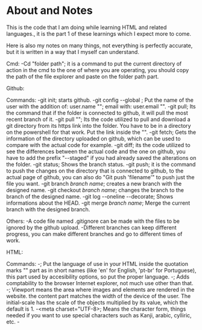 # About and Notes
This is the code that I am doing while learning HTML and related languages., it is the part 1 of these learnings which I expect more to come.

Here is also my notes on many things, not everything is perfectly accurate, but it is written in a way that I myself can understand.

Cmd:
-Cd "folder path"; it is a command to put the current directory of action in the cmd to the one of where you are operating, you should copy the path of the file explorer and paste on the folder path part.

Github:

 Commands:
-git init; starts github.
-git config --global ; Put the name of the user with the addition of: user.name ""; email with: user.email "".
-git pull; Its the command that if the folder is connected to github, it will pull the most recent branch of it.
-git pull ""; Its the code utilized to pull and download a git directory from its https link into the folder. You have to be in a directory on the powershell for that work.  Put the link inside the "".
-git fetch; Gets the information of the directory uploaded on github, which can be used to compare with the actual code for example.
-git diff; its the code utilized to see the differences between the actual code and the one on github, you have to add the prefix "--staged" if you had already saved the   alterations on the folder.
-git status; Shows the branch status.
-git push; it is the command to push the changes on the directory that is connected to github, to the actual page of github, you can also do "Git push 'filename'" to push just  the file you want.
-git branch *branch name*; creates a new branch with the designed name.
-git checkout *branch name*; changes the branch to the branch of the designed name.
-git log --oneline --decorate; Shows informations about the HEAD.
-git merge *branch name*; Merge the current branch with the designed branch.

 Others:
-A code file named .gitignore can be made with the files to be ignored by the github upload.
-Different branches can keep different progress, you can make different branches and go to different times of work.

HTML:

 Commands:
-<html lang="">; Put the language of use in your HTML inside the quotation marks "" part as in short names (like 'en' for English, 'pt-br' for Portuguese), this part used by  accesibility options, so put the proper language.
-<meta http-equiv="X-UA-Compatible" content="IE=edge">; Adds comptability to the browser Internet explorer, not much use other than that.
-<meta name="viewport" content="width=device-width, initial-scale=1.0">; Viewport means the area where images and elements are rendered in the website. the content part   matches the width of the device of the user. The initial-scale has the scale of the objects multiplied by its value, which the default is 1.
-<meta charset="UTF-8>; Means the character form, things needed if you want to use special characters such as Kanji, arabic, cylliric, etc.
-<title>; Is an element to define the name of your tab
-<p>; It is an element. Writes plainly inside your tab, by using two separate instances you create the phrases in different lines, it will never create paragraphs within the  same instance unless it has a <br> between it.
-<br>; It is a non-closed tag to breakdown lines inside <p>.
-<b>; It is an inline that turns whatever text inside it into Bold. <strong> is an alternative that works the same way.
-<i>; It is an inline that turns whatever text inside it into Italic. <em> is an alternative that works the same way.
-<u>; It is an inline that turns whatever text inside it into underlined. It is outdated by its CSS equivalent.
-<s>; It is an inline that turns whatever text inside it into strikethrough.
-<mark>; It is inline that turns whatever text inside it into highlighted words.
-<span>; It is the CSS equivalent that can work inline to change whatever text into something different.
-<pre>; It is an element that turns whatever words inside it into pre-formated text (The kind of text code is written as).
-<code>; It is an inline. It does the same as <pre> but it works inline.
-<blockquote>; It is an element that separates a block to the text written on it.
-<sup>; It is an inline turns whatever text inside it into a small text on the half above of the regular text (normally used to do things like 2^10 have the 10 being small at  the side of the 10).
--<sub>; It is an inline turns whatever text inside it into a small text on the half below of the regular text (normally used to do things chemical elements).
-<div>; It is an element. It creates a new block section of the HTML.
-<header>; It is an element made to refer to the structure that stays on top of the page, the difference is semantics for code structure.
-<main>; It is an element made to refer to the main contents of the page, the difference is semantics.
-<footer>; It is an element made to refer to the structure that stays on the bottom of the page, the difference is semantics for code structure.
-<aside>; It is an element made to refer to the structure that stays on the side of the page, the difference is semantics for code structure.
-<nav>; It is is an element that implements a navegation bar, a bar that works like a lateral list on the top of a website.
-<section id="">; It is an element made to refer to the sections inside a page.
-<article>; It is an element, you can use all semantic tags inside of it with it being separated from the main code.
-<!--  -->; Is the commentary function in HTML, on VSCode you can use ctrl+/ to easily form comments.
-<h1> to <h6>; It is an element and level of headers you can have, you have from 1 to 6, with all numbers between them, the higher the number, the smaller it is.
-<a href="">; It is an element to implement links, you put the link between the brackets and inside the element you write the text you want to have referencing to that link as  a hyperlink. It has the configurations: target=""; Which you can put the following between the brackets to do the following things: "_blank" creates a new tab to enter the   link, "_self" it is the default configuration which goes from the website into the link without changing tabs. 
 By putting "/" it will always go back to the main page.
 You can use the element <img src="" alt=""> inside it to refer to a clickeable image that will go to the desired link.
-<img src="" alt="">; It is an exception to the rule of having to close the tag. It creates an image in your tab.
 You can put the following configs inside it: 
 src=""; requests the directory/source and name of the image, where you put the directory and image file you plan to put in, alternatively you can paste the link of   the  image from the internet directly inside the src and it will work the same, write everything inside the quotations. 
 alt=""; is a description of the image you  uploaded. Extra configurations: 
 width=""; is the width size in pixels of your image, you must write the numbers of the pixels inside the quotations, if the height is not specified it will automatically  match the width in proportions, alternatively you can also utilize percentage of the header that the image will use as space, like "10%".
 height=""; works exactly like the width, but for height. By defining both height and width the image files will have the desired pixel size regardless of proportions.
-<figure>; It is an element that is normally used in code structure to put the element <img src="" alt=""> inside and have a clearer code.
-<figcaption; It is an element that is normally used in code structure to add captions to images inside the <figure> element.
-<ul>; It is an element that creates a list that is numbered, to insert items in it you have to utilize the element <li>.
-<ol>; It is an element that creates a list that is numbered, to insert items in it you have to utilize the element <li>.
-<li>; It is an element that is utilized in lists to be elements of the list, inside this element you can write what should appear in the list.
-<table>; It is an element that serves to form a table of contents. 
 You can put the following configs inside of it: 
 border =""; it is a config that adds a border around the   table with a different style based on the number put inside the "".
-<thead>; It is an element utilized to serve as the head of the <table> element.
-<tbody>; It is an element utilized to serve as the body of the <table> element.
-<tr>; It is an element that creates a row inside the parts of a <table> element.
-<th>; It is an element defines the name of the row inside <tr> element that is inside of a <thead>.
-<form>; It is an element that is utilized to create forms. 
 You can put the following configs inside of it: 
 action=""; its the action done when submited, when left empty it refreshes the page.
 method="";
-<input id="">; It is a non-closed tag that creates field to be filled by the user with many different configurations. 
 You can put the following configs inside of it:
 type=""; defines the types are to be put in, the following types can be used: "text", "password", "email", "number", "date", "time", "file", "url", "checkbox", "color",  "range" (scroll), "radio" (single choice checkbox), "reset" (clears all other letterboxes), "submit" 
 placeholder=""; puts a grey text for when the letterbox isn't being utilized, commonly used to indicate what should be written inside by the user.
-<label>; It is an element that is used to apply labels to other elements, what's written inside of it that will be applied.
 You can put the following configs inside of it:
 for=""; Refers to which element the label will be applied to, put the id of the element you want inside the "".
 value=""; Already sets a initial text inside the letterbox.
-<textarea>; It is an element that creates a big area to text to be put in, they have rows and columns that are configurable.
-<select>; It is a tag to give a list that will give options to the user to select. Utilize <option> inside it to put the options.
-<option>; It is utilized to details the options inside something. Value inside of it works similar to ID.
 You can put the following configs inside of it:
 disabled; You can put to grey out the option and put an option that can't be selected, you can also use: disabled selected; to make it be the default answer.
-<Style>; It is an element that works exactly as its CSS equivalent.
-<link>; Links to a .css file that will be utilized.

 Others:
-HTML must have these three in order <HTML>,<Head>, and <Body>.
-You can just type HTML and press tab on VSCode to get the presets, you can also just type "!" to do the same.
-All elements must end with an equivalent </element>, it is noticeable that all details and configurations of the element, stay just in the first part.
-Shift+alt+down arrow = Duplicates the line to the line below.
-If you type just "element*number" without quotation marks and press tab, it will create the desired number of element.
-Inline are codes that are formated like elements, but are meant to be written inside elements, they do things like change the text inside the elements.
-None of the elements require an: id =""; but it is good to always give them ids so they can be reffered to by other elements.
-To elements be identified by javascript, you need to add: name=""; to the element.
-You can put: class""; inside the elements to define classes on the tags and elements.

CSS:

Others:
 On CSS, different from HTML, remember to always add ";" at the end of the commands.

 Hexadecimal colors works like this: The first two digits represent the red, the second the green, the third the blue, instead of numbers, for a stronger color you can use      letters from A to F in the hexadecimal, with FF being the full color, always the first digit of a color pair is the one that has to have the stronger tone.

 To work with classes in CSS, you have to add a "." on the start of them when writing them down, otherwise it will only work with elements.

 You can utilize "*" like a configurable class to change things in CSS itself.

 You can utilize "," to refer to many classes, just like doing normal classes, but adding the comma and the new element to the side.

 You can utilize .class element; to refer solely to the element inside this class.

 More than a single h1 can give conflicts on the search engines.

 You can utilize a blank div with established width and height to create space.

 Elements needs to have the display:inline-block configuration to fit at the side of each other, images have that configuration by default.

 "element.class" is a semantic utilized to search an element whose the class is the class put in, the reverse of "class element".

 General size definitions with the "n" being the desired number and the space being something that should be ignored: n px (where px is the number of pixels), n rem (rem is a   size that considers the size of the :root as a base, with  the number in it being the multiplier of that original number), n em (It ignores the root and takes whatever are     the  new base value), n vh/n vw (Is the size full based on the user configuration, note that the number works in percentage in  this case, vh is for height and vw is for  width), n fr(is a flexible unit, that will work depending on the space the other elements at its side occupy).

 calc(); is the way to make values become calculus, you can do things like (100vh - 7rem) and the result is the number that will be applied, you use that on options  that   requires numbers, you can utilize extra parenthesis inside of it to make extra calculus like (100 - (7 * 2rem)).

 To reference ids utilize "#id" without the quotations, much like ".class".

 To reference to (data-placholdername ="") for attributes, utilize [data-placeholdername =""], you can also select all of the attributes inside the tag with the following     syntax: [data-placeholdername] .

Configurations of css:
 General configs:
 style=""; You can use the following configurations inside style or make a CSS with the following.

 width: ; defines the width of the element, you can input the number of pixels like "100px", or you can put the percentage of the element you want displayed like "100%" do      note that normaly putting both width and height in 100%  makes the an image invisible.

 height: ; defines the height of the element you can input the number of pixels like "100px", or you can put the percentage of the element you want displayed like "100%", do    note that normaly putting both width and height in 100% makes the an image invisible.

 min-width: ; Defines the minimum width which can be increased by other properties, such as writing a longer text than the box can fit.

 min-height: ; Defines the minimum height which can be increased by other properties, such as writing a longer text than the box can fit.

 color: ; Defines the color of the text or element.

 opacity: ; Defines the opacity of the element, the default is 1. The main difference between opacity 0 and visibility:hidden, is that opacity 0 elements remains interative.
 
 visibility: ; Defines the visibility of the element.

 margin: ; Defines the size of the margins in your element (can be used inside the "*").

 :root; is a pseudo-class that will give configs that will be based by other classes.

 a:visited; Applies the desired changes inside the brackets to the link once it is visited.

 a:hover; Applies the desired changes inside the brackets to the link once the mouse hovers over it, must always be put after the link and after the visited setting.

 *insert config here*:first-child; Applies the config to the first element, this must be put with a config first on it, on the insert a config here part.

 *insert config here*:nth-child(); Inside of it the () you can utilize the variable "n", where the default base of n 0, each of the elements in your config are numbered from 0  and counting, the n will affect all elements the count on it  reaches, you can also just use numbers without the n to affect only the element of the number.

 border: ; You can create a border on the element, with the first value being how thick it is, and the being its state, for it to show regurlaly put it as: solid; and the       third is its color.

 display: ; Change how the element occupies the space, block (is the default for most including divs, makes it occupy the entire width where it is not letting other elements    stay at its side), inline-block(allows other elements to stay at its side as long as the width fits without entering the div), inline(allows other elements to stay at it       side and it gets pushed out of screen by the other elements if they are too big), "none" removes the visual of the element and any space it occupies, "flex" (changes it to     the default configurations of the flex display, you can use flex-wrap to adjust its settings), grid (Enters in grid mode, which like flex, has many unique options and   configs, it also changes the organization slightly). Note that sometimes that can change the position of the element.

 padding: ; Put the quantity of padding you want in the image, padding grows the element and creates distance between things inside of it as well, such as texts inside divs.

 margin: ; Distances the element from everything by the amount put into it. You can also use the option: auto (for automatic margin from the corner of the screen).

 border-radius: ; Cut the edges of the border by the amount put inside of it.

 box-sizing: ; Changes the size of the boxes and fixes them, very useful to correct padding. You can use the config:border-box; to set it to the exact borders of the box.

 position: ; Defines the position of the element. absolute (ignores any space restrictions and puts the element where it is initially expected to be), relative (puts the        element in a relative position to its surroundings), static (it is not affected by pushing of top ; bottom ; etc, it is the default), fixed (makes the element be fixed on the  screen and follows the scroll), stick (makes the element fixed from the stablished direction), flex (It makes the space being occupied to be modular, by default it will have   all elements inside it to fix in one line).

 float: ; is an outdated alternative to position, it works the same way.

 top: ; left ; right ; bottom ; All of them pushes the element from the toward the set direction by the set amount, position can't be static for it to work.
 z-index: ; defines the priority of the element. In case the element is sticky, it will say how the element will stick to the screen.
 
 gap: ; Is utilized to define the size of the gap between elements, the first number is height, the second is width.

 order: ; Changes the order of the element, normally utilized with nth-child to select a specific element among many. Input the number where you want the element in, if you     put a non-utilized negative number the element will become first. You have to define the order of each element individualy as the default of all of them is 0.

 transform: ; Changes the element with properties, such as: scale()[Multiplies the scale of the element by the number inside], rotate[Rotates the element by the number    inside], translateY[Moves the amount in Y], translateX[same thing but X].

 transition: ; Animates the transition of states of an element, must be put in the entire element, put first the seconds (you can write it as 1s for example) and then the       transition animation of choice, you can also put the characteristic you want to change in the first space to change only that specific characteristic.

 minmax(minNumber, maxNumber); Can be used in cases where numbers are input to dictate their minimum and maximum.

 repeat(numberOfRepeats, input); Repeats the input for the next elements based on the number of repeats, ex: repeat(3, 30px) will make the next 3 elements have 30px of size.

 Font configs:
 font-size: ; Size of the font in pixels.
 font-weight: ; Makes the font as thick as the number of the input.
 font-style: ; Puts your font in the desired style like Italic for example, this does not change your font to another font type.
 text-decoration: ; Can add new details to your text, such as strikethrough, underline, and many others.
 text-transform: ; Can be utilized to turn the entire text into Uppercase, Lowercase, or even automatically Capitalize letters as they should.
 text-align: ; Changes the position of your text, such as "center","left","right","justify".
 text-family: ; Changes the family of the font to the one asigned, Such as "Arial", "Times New Roman", etc. You can put commas and add other fonts to put options of fonts that  will be searched in the computer in case the first font  is  not found. You can put more fonts by linking them in the original HTML with <link rel="preconnect" href=""         crossorigin>; where you insert the url of the font in the href. You can find these line of commands automatically on  Google  Fonts https://fonts.google.com. These links must  be put inside the <head>.
 text-indent: ; Creates a space between the left side and the first word of the text, used normally to start new paragraphs. The size is measured in pixels.


 Background configs:
 background-color: ;defines the color of the background.
 
 background-image url(''); Utilized to put images on the background from the following url, you can use the command without url to put images from the directory.
 
 background-size: ; Changes the size of the image, normally needs to be used to fit in the defined width and height. Certain commands can be used with it like: "cover" (which   will automatically resize the image, but in case  the  proportion of the image does fit the width and height, it will cut the image), "contain" (will always displays the       images  on the proportionate size that fit in, but it will also always repeat them to fit the blank space unless prompted to not do so).
 
 background-repeat: no-repeat; Turns off the repeat of images on uses like "contain".

 background-position: ; Positions your background on the desired place, such as "center".

 background-attachment: ; Attaches the background so it will always be displayed in some way, it can be configured in many ways such as "fixed".


 Table configs:
 border-collapse: ""; Changes the type of the border, there is other types such as "Separate", "Collapse", etc.


 List configs:
 padding-*insert direction*: ; Defines the amount of pixels from the list markers, important because some markers are too close.

 list-style: ; Replaces the markers that stays at the left side of the list. none(Removes all markers but maintains padding-left), circle (changes them for a circle),           decimal-leading-zero (adds a zero to the start of two digit numbers  in ordened lists), roman (changes the list numbers to Roman numbers in ordered lists).


 @media configs:
 @media ; Refers to which properties/situations/devices will have special conditions, such as when printing the page with @media print.

 @media screen ; can be utilized with additionals after putting an "and" like: (min-width) [To influence in the minimum width of screen].
 
 @media print ; refers to the situation when the page is being printed.


 Button configs:
 button; Tag of button, you can put configs like: onClick=() [To define what happens on click, you can put a function in ReactJS]

 cursor: ; Defines the cursor hovering over the button.

 
 Animation configs:
 @keyframe; Refers to animations, the name after it will be the name utilized by Animation: ; put inside of it the properties that it will diplay through the animation in     percentage, like "0%{}" for start and "100%{}" for end, put things inside the brackets like regular.
 
 animation: ; Controls the animations, use it like this: keyframeName secondsOfTheAnimation numberOfLoop. Must be put on the main element and not one of its states.

 animation-fill-mode: ;

 animation-direction: ; Tells the direction the animation will follow, such as: alternate(Will alternate between the animation going towards the 100% or the 0%).


 Grid configs:
 grid-template-columns: ; It chooses a template pattern for the columns, such things can also be values. Each value that is input is the values that will that will dictate the  each amount each  will occupy, inputing none will leave the default. It also sets the quantity if the number of rows wasn't set before it.

 grid-template-rows: It chooses a template pattern for the rows, such things can also be values. Each value that is input is the values that will dictate the each amount each   will occupy, inputing none will leave the default. It also sets the quantity if the number of columns wasn't set before it.

 grid-area: insertName; To assign the ID of a grid area to an element, put it inside of an element, replace the name

 grid-template-areas: ; By writing the quantity of lines in it (blank by writing just rows with "") you define the amount of lines there is it, by utilizing the following    configuration: grid-template-areas-nameOfArea (Where the name of the area was set in grid-area). To address to areas with grid-template-areas: ; inside of it, put the rows in  order of apparence you want from top to down, and write from left to right the name of the grid-area defined before without commas between them, such as "area1 area2 area3",  you can also use a "." to give a blank space, the "." has a default flexible value, but by using gap in the same class you will define the amount of gap from the ".", not  that you don't need to write the extra quotation marks to utilize the ".", these define the amount of space each element in it occupy in display. The number of all collumns  and rows must be the same  throughout all the lines defined by it. Elements in the rows also can't reappear once they are gone in one of the rows.


 row-gap: ; Specifies the gap size between rows of the grid.

 column-gap: ; Specifies the gap size between columns of the grid.


 flex configs:
 flex-wrap: ; Utilized with position or display flex, with position it adjusts the element to be able to break lines, with display, it can be used to make a flex display that   needs configuration. You can use configurations such as: wrap (Adjusts so the elements only wrap when the display by the user is small enough to require wrapping, which        means that the elements only break lines when the user has a small enough display), wrap-reverse (Inverts the order of the rows), nowrap (Its the default, which makes so       there is no line break and instead it makes the elements create a scroll when they don't fit), flex-end(Pushes all items the most to the right of the screen),.

 flex-direction: ; Makes so you can change the element in the direction your want, there is config such as: column (Extends through the entire screen width), column-reverse     (like the logic of the wrap-reverse, it works like columns, but it reverses the order of the elements), row-reverse (Elements are displayed from right to left), flex-end       (Pushes all items the to the most right side of the screen), flex-start(Pushes all items to the most left of the screen), etc.

 flex-flow: ; Combines the use of flex-wrap and flex-direction, with the first input being of flex-wrap, and the second being of flex-direction.

 flex-basis: ; Modifies the space the elements take in the display. Input the amount in the desired quantity.

 flex: ; Makes the elements occupy all space available with the weight of the number typed.

 justify-items: ; Will adjust the position of the items based on the position you choose on the configs and your configuration on flex-flow/direction/wrap, such as:  Center,    left, flex-end(Pushes all items the most to the right of the screen), flex-start(Pushes all items to the most left of the screen), etc.

 justify-content: ; Will adjust the position of the contents based on the position you choose on the configs and your configuration on flex-flow/direction/wrap, such  as:       Center, left, flex-end(Pushes all items the most to the right of the screen), etc. This works on the main axis.

 align-items: ; Align the items to occupy the designed space, Configs such as: Center, etc. This affects on the secondary axis. Can be used to correct flex-flow.

 align-content ; Align the content to occupy the designed space, Configs such as: Center, etc. This affects on the secondary axis. Can be used to correct flex-flow.

Javascript:

 Commands:
 let VarName = ; defines the value of the variable.


ReactJS:

 Other:
 "npm create vite" You can create a new ReactJS project by using the command in the powershell on visual studio code
 "npm run dev" Executes the project and gives you the URL to access the project
 You can open the file easily by browsin the folder, or by utilizing "code ." on the powershell for the Visual Studio code do it automatically.
 The folder "Node Modules" has all the dependencies of your project.
 The folder "public" has the .svg for the logo of Vite.
 The folder "src" is where the source code is.
 "main.jsx" is the entry point of the project, if it has a import that does not exist anymore it will break the project.
 The project comes automatically with two .css for styling, you can delete them and make your own or just delete their contents.
 "assets" is the folder inside src where most of you code will be.
 React.js works like a mix of Javascript and HTML, where there is functions and classes, but its contents and commands can work with HTML, remember that the first letter  should be uppercase.
 You can create components like tags in HTML "<InsertNameHere />" and then you can call them by using "InsertNameHere" on functions and such.
 It is a good pratice to always create only one component by archive.
 To export your functions to be used by other archives do "export default FunctionName" in the end of the file out of the bracket.
 To import files, write import on the very start of the file, just like in c#.
 To create properties, attribute first a name for the main root where the properties will be like "function FunctionName(rootName), then access them inside the function by    utilizing (rootName.propertyName).
 You can modify properties by utilizing <ComponentName property='value' />.
 You have to import the useState to update constants, the command is: import { use state } from 'react'. You also need to export your function in the start of the file.
 On ReactJS, the if works like this: "{ varName > number ? element/action : whatHappensIfElse}" in this everything before the ? is the condition, and everything after is what   happens when these conditions are fulfilled, and after : is the if else, in these ifs you also don't use >= <= but just > and <.
 To put a list, you can use <li> but attributing ids to it, or to use functions, you attribute ids and values in it, values being the content and ids being their   identification.
 Collateral effects are: Hooking information from website, filtering information, executing a functions in a certain time or each certain time.
 To compare variables you have to do: var1.valuevar1.toLowerCase().includes.(var2.toLowerCase()), you can do if and else as normal too.

 Commands:
 <input> Commands:
 <input>; it is a tag that defines that everything inside is an input to be recognized by the system.
 value={variableOfTheInput}; Defines the value of the input, must be defined to be used by onChange, you should define the variable before as "const [variableOfTheInput,  setVariableOfTheInput] = ''.
 onChange={(e) => setVariableOfTheInput (e.target.value)}; gets what is written by the function that inputs value and puts it in the variable, you need to set the value before  it, the "e" supposedly can have any name.
 variable.toLowerCase; Changes everything to lower case.
 useEffect{()} ; Use the "() => {}" to equal what will happens with use as a function, in the end of it add the value that must be called back.
